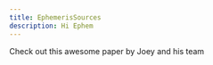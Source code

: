 ```yaml
---
title: EphemerisSources
description: Hi Ephem
---
```


Check out this awesome paper by Joey and his team
